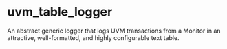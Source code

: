# uvm_table_logger
An abstract generic logger that logs UVM transactions from a Monitor in an attractive, well-formatted, and highly configurable text table.
